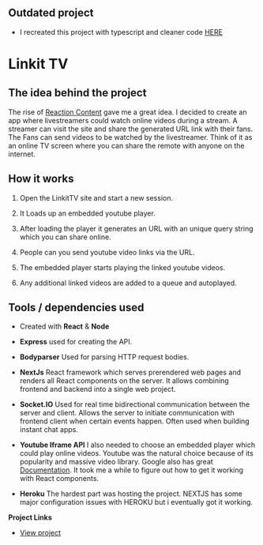 ## Outdated project

- I recreated this project with typescript and cleaner code [HERE](https://github.com/Jupemon/LinkitTV-TS.git)


# Linkit TV

## The idea behind the project

The rise of [Reaction Content](https://en.wikipedia.org/wiki/Reaction_video) gave me a great idea. I decided to create an app where livestreamers could watch online videos during a stream. A streamer can visit the site and share the generated URL link with their fans. The Fans can send videos to be watched by the livestreamer. Think of it as an online TV screen where you can share the remote with anyone on the internet.

## How it works

1. Open the LinkitTV site and start a new session. 

2. It Loads up an embedded youtube player.

3. After loading the player it generates an URL with an unique query string which you can share online.

4. People can you send youtube video links via the URL.

5. The embedded player starts playing the linked youtube videos.

6. Any additional linked videos are added to a queue and autoplayed.


## Tools / dependencies used

- Created with **React** & **Node**

- **Express** used for creating the API.

- **Bodyparser** Used for parsing HTTP request bodies.

- **NextJs** React framework which serves prerendered web pages and renders all React components on the server. It allows combining frontend and backend into a single web project.

- **Socket.IO** Used for real time bidirectional communication between the server and client. Allows the server to initiate communication with frontend client when certain events happen. Often used when building instant chat apps.

- **Youtube Iframe API** I also needed to choose an embedded player which could play online videos. Youtube was the natural choice because of its popularity and massive video library. Google also has great [Documentation](https://developers.google.com/youtube/iframe_api_reference). It took me a while to figure out how to get it working with React components.

- **Heroku** The hardest part was hosting the project. NEXTJS has some major configuration issues with HEROKU but i eventually got it working.

**Project Links**

- [View project](linkit-tv.herokuapp.com/)
